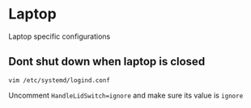 # Laptop
Laptop specific configurations
## Dont shut down when laptop is closed
```
vim /etc/systemd/logind.conf
```
Uncomment `HandleLidSwitch=ignore` and make sure its value is `ignore`
